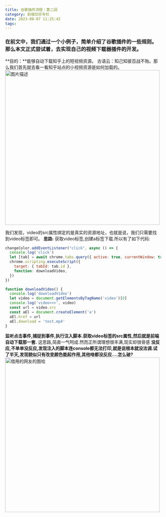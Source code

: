 ```yaml
---
title: 谷歌插件流程：第二回
category: 前端剑宗专栏
date: 2023-08-07 11:25:42
tags:
---
```


### 在前文中，我们通过一个小例子，简单介绍了谷歌插件的一些规则。那么本文正式尝试着，去实现自己的视频下载器插件的开发。

**目的：**能够自动下载知乎上的短视频资源。
古语云：知己知彼百战不殆。那么我们首先就去看一看知乎站点的小视频资源是如何加载的。
<img src="/img/zhihu.png" alt="图片描述" width="500">

我们发现，video的src属性绑定的是真实的资源地址，也就是说，我们只需要找到video标签即可。
**思路:** 获取video标签,创建a标签下载.所以有了如下代码:
```javascript
changeColor.addEventListener("click", async () => {
  console.log('click')
  let [tab] = await chrome.tabs.query({ active: true, currentWindow: true });
  chrome.scripting.executeScript({
    target: { tabId: tab.id },
    function: downloadVideo,
  })
})

function downloadVideo() {
  console.log('downloadVideo')
  let video = document.getElementsByTagName('video')[0]
  console.log('video>>>', video)
  const url = video.src
  const aEl = document.createElement('a')
  aEl.href = url
  aEl.download = 'test.mp4'
}
```
**监听点击事件,捕捉到事件,执行注入脚本.获取video标签的src属性,然后就是前端自动下载那一套.**
这思路,简直一气呵成.然而正所谓理想很丰满,现实却很骨感
**没反应,不单单没反应,发现注入的脚本连console都无法打印,就是说根本就没法调.试了半天,发现貌似只有改变颜色能起作用,其他啥都没反应....怎么破?**
<img src="/img/无奈.webp" alt="借用的网友的图哈" width="500">


<!-- 
https://vdn6.vzuu.com/SD/715c799a-2f9f-11ee-ad28-52d3306dc2a2-v8_f2_t1_DHg5LXTG.mp4?pkey=AAValer8LWz_2H4E7Y3xBMP-XBu1KAUQXykPmkzBL6EgGrKN4BHhowtOVOn8mxbrytsD44tmYUFJhGGTa_qKGxL8&c=avc.8.0&f=mp4&pu=1513c7c2&bu=http-1513c7c2&expiration=1691386257&v=ks6&pf=Web&pt=zhihu -->